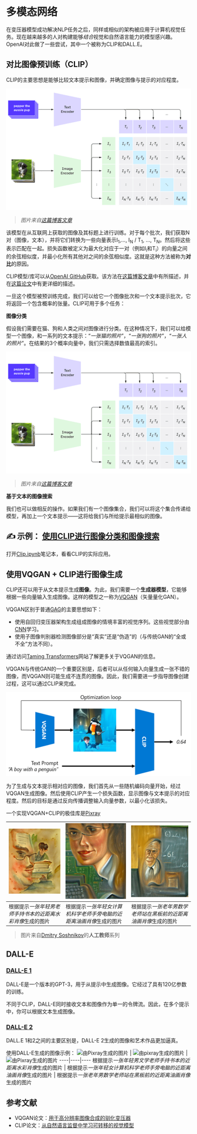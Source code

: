 # 多模态网络

在变压器模型成功解决NLP任务之后，同样或相似的架构被应用于计算机视觉任务。现在越来越多的人对构建能够*结合*视觉和自然语言能力的模型感兴趣。OpenAI对此做了一些尝试，其中一个被称为CLIP和DALL.E。

## 对比图像预训练（CLIP）

CLIP的主要思想是能够比较文本提示和图像，并确定图像与提示的对应程度。

![CLIP架构](images/clip-arch.png)

> *图片来自[这篇博客文章](https://openai.com/blog/clip/)*

该模型在从互联网上获取的图像及其标题上进行训练。对于每个批次，我们获取N对（图像，文本），并将它们转换为一些向量表示I<sub>1</sub>,..., I<sub>N</sub> / T<sub>1</sub>, ..., T<sub>N</sub>。然后将这些表示匹配在一起。损失函数被定义为最大化对应于一对（例如I<sub>i</sub>和T<sub>i</sub>）的向量之间的余弦相似度，并最小化所有其他对之间的余弦相似度。这就是这种方法被称为**对比**的原因。

CLIP模型/库可以从[OpenAI GitHub](https://github.com/openai/CLIP)获取。该方法在[这篇博客文章](https://openai.com/blog/clip/)中有所描述，并在[这篇论文](https://arxiv.org/pdf/2103.00020.pdf)中有更详细的描述。

一旦这个模型被预训练完成，我们可以给它一个图像批次和一个文本提示批次，它将返回一个包含概率的张量。CLIP可用于多个任务：

**图像分类**

假设我们需要在猫、狗和人类之间对图像进行分类。在这种情况下，我们可以给模型一个图像，和一系列的文本提示：“*一张猫的照片*”，“*一张狗的照片*”，“*一张人的照片*”。在结果的3个概率向量中，我们只需选择数值最高的索引。

![用于图像分类的CLIP](images/clip-class.png)

> *图片来自[这篇博客文章](https://openai.com/blog/clip/)*

**基于文本的图像搜索**

我们也可以做相反的操作。如果我们有一个图像集合，我们可以将这个集合传递给模型，再加上一个文本提示——这将给我们与所给提示最相似的图像。

## ✍️ 示例： [使用CLIP进行图像分类和图像搜索](Clip.ipynb)

打开[Clip.ipynb](Clip.ipynb)笔记本，看看CLIP的实际应用。

## 使用VQGAN + CLIP进行图像生成

CLIP还可以用于从文本提示生成**图像**。为此，我们需要一个**生成器模型**，它能够根据一些向量输入生成图像。这样的模型之一称为[VQGAN](https://compvis.github.io/taming-transformers/)（矢量量化GAN）。

VQGAN区别于普通[GAG](../../4-ComputerVision/10-GANs/README_chs.md)的主要思想如下：
* 使用自回归变压器架构生成组成图像的情境丰富的视觉序列。这些视觉部分由[CNN](../../4-ComputerVision/07-ConvNets/README_chs.md)学习。
* 使用子图像判别器检测图像部分是“真实”还是“伪造”的（与传统GAN的“全或不全”方法不同）。

通过访问[Taming Transformers](https://compvis.github.io/taming-transformers/)网站了解更多关于VQGAN的信息。

VQGAN与传统GAN的一个重要区别是，后者可以从任何输入向量生成一张不错的图像，而VQGAN则可能生成不连贯的图像。因此，我们需要进一步指导图像创建过程，这可以通过CLIP来完成。

![VQGAN+CLIP架构](images/vqgan.png)

为了生成与文本提示相对应的图像，我们首先从一些随机编码向量开始，经过VQGAN生成图像。然后使用CLIP产生一个损失函数，显示图像与文本提示的对应程度。然后的目标是通过反向传播调整输入向量参数，以最小化该损失。

一个实现VQGAN+CLIP的极佳库是[Pixray](http://github.com/pixray/pixray)

![由Pixray生成的图片](images/a_closeup_watercolor_portrait_of_young_male_teacher_of_literature_with_a_book.png) |  ![由pixray生成的图片](images/a_closeup_oil_portrait_of_young_female_teacher_of_computer_science_with_a_computer.png) | ![由Pixray生成的图片](images/a_closeup_oil_portrait_of_old_male_teacher_of_math.png)
----|----|----
根据提示*一张年轻男老师手持书本的近距离水彩肖像*生成的图片 | 根据提示*一张年轻女计算机科学老师手旁电脑的近距离油画肖像*生成的图片 | 根据提示*一张老年男数学老师站在黑板前的近距离油画肖像*生成的图片

> 图片来自[Dmitry Soshnikov](http://soshnikov.com)的**人工教师**系列

## DALL-E
### [DALL-E 1](https://openai.com/research/dall-e)
DALL-E是一个版本的GPT-3，用于从提示中生成图像。它经过了具有120亿参数的训练。

不同于CLIP，DALL-E同时接收文本和图像作为单一的令牌流。因此，在多个提示中，你可以根据文本生成图像。

### [DALL-E 2](https://openai.com/dall-e-2)
DALL.E 1和2之间的主要区别是，DALL-E 2生成的图像和艺术作品更加逼真。

使用DALL-E生成的图像示例：
![由Pixray生成的图片](images/DALL·E%202023-06-20%2015.56.56%20-%20a%20closeup%20watercolor%20portrait%20of%20young%20male%20teacher%20of%20literature%20with%20a%20book.png) |  ![由pixray生成的图片](images/DALL·E%202023-06-20%2015.57.43%20-%20a%20closeup%20oil%20portrait%20of%20young%20female%20teacher%20of%20computer%20science%20with%20a%20computer.png) | ![由Pixray生成的图片](images/DALL·E%202023-06-20%2015.58.42%20-%20%20a%20closeup%20oil%20portrait%20of%20old%20male%20teacher%20of%20mathematics%20in%20front%20of%20blackboard.png)
----|----|----
根据提示*一张年轻男文学老师手持书本的近距离水彩肖像*生成的图片 | 根据提示*一张年轻女计算机科学老师手旁电脑的近距离油画肖像*生成的图片 | 根据提示*一张老年男数学老师站在黑板前的近距离油画肖像*生成的图片

## 参考文献

* VQGAN论文：[用于高分辨率图像合成的驯化变压器](https://compvis.github.io/taming-transformers/paper/paper.pdf)
* CLIP论文：[从自然语言监督中学习可转移的视觉模型](https://arxiv.org/pdf/2103.00020.pdf)